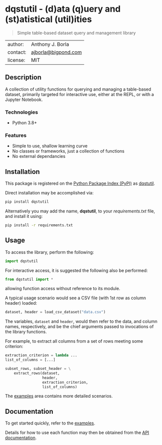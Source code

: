 # dqstutil - (d)ata (q)uery and (st)atistical (util)ities
> Simple table-based dataset query and management library

|||
| :---     | :--- |
| author:  | Anthony J. Borla |
| contact: | [ajborla@bigpond.com](ajborla@bigpond.com) |
| license: | MIT |

## Description
A collection of utility functions for querying and managing a table-based dataset, primarily
targeted for interactive use, either at the REPL, or with a Jupyter Notebook.

### Technologies
- Python 3.8+

### Features
- Simple to use, shallow learning curve
- No classes or frameworks, just a collection of functions
- No external dependancies

## Installation
This package is registered on the [Python Package Index (PyPI)](https://pypi.python.org)
as [dqstutil](https://pypi.python.org/pypi/dqstutil).

Direct installation may be accomplished via:

```sh
pip install dqstutil
```

Alternatively you may add the name, **dqstutil**, to your *requirements.txt* file, and
install it using:

```sh
pip install -r requirements.txt
```

## Usage
To access the library, perform the following:

```python
import dqstutil
```

For interactive access, it is suggested the following also be performed:

```python
from dqstutil import *
```

allowing function access without reference to its module.

A typical usage scenario would see a CSV file (with 1st row as column header) loaded:

```python
dataset, header = load_csv_dataset("data.csv")
```

The variables, `dataset` and `header`, would then refer to the data, and column names,
respectively, and be the chief arguments passed to invocations of the library functions.

For example, to extract all columns from a set of rows meeting some criterion:

```python
extraction_criterion = lambda ...
list_of_columns = [...]

subset_rows, subset_header = \
    extract_rows(dataset,
                 header,
                 extraction_criterion,
                 list_of_columns)
```

The [examples](https://github.com/ajborla/py-lib-dqstutil/examples/) area contains more detailed scenarios.

## Documentation
To get started quickly, refer to the [examples](https://github.com/ajborla/py-lib-dqstutil/examples/).

Details for how to use each function may then be obtained from the [API documentation](https://ajborla.github.io/py-lib-dqstutil/).
